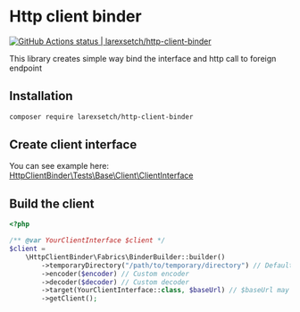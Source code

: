 # Http client binder

[![GitHub Actions status | larexsetch/http-client-binder](https://github.com/larexsetch/http-client-binder/workflows/Check%20all%20tests/badge.svg)](https://github.com/LarexSetch/http-client-binder/actions?query=workflow%3A%22Check+all+tests%22)

This library creates simple way bind the interface and http call to foreign endpoint

## Installation

```bash
composer require larexsetch/http-client-binder
```

## Create client interface

You can see example here: [HttpClientBinder\Tests\Base\Client\ClientInterface](https://github.com/LarexSetch/http-client-binder/blob/master/tests/Base/Client/ClientInterface.php)

## Build the client

```php
<?php

/** @var YourClientInterface $client */
$client = 
    \HttpClientBinder\Fabrics\BinderBuilder::builder()
        ->temporaryDirectory("/path/to/temporary/directory") // Default /tmp
        ->encoder($encoder) // Custom encoder 
        ->decoder($decoder) // Custom decoder
        ->target(YourClientInterface::class, $baseUrl) // $baseUrl may be declare by annotation @Client(baseUrl="http://example.com")
        ->getClient();
```
